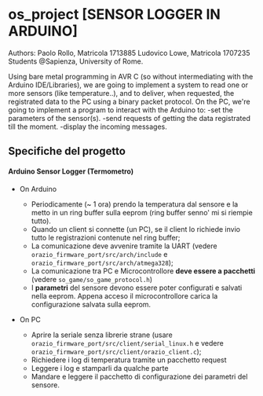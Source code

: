 # os_project [SENSOR LOGGER IN ARDUINO]

Authors:
	Paolo Rollo, Matricola 1713885
	Ludovico Lowe, Matricola 1707235
Students @Sapienza, University of Rome.

Using bare metal programming in AVR C (so without intermediating with the Arduino IDE/Libraries), we are going to implement a system to read one or more sensors (like temperature..), and to deliver, when requested, the registrated data to the PC using a binary packet protocol.
On the PC, we're going to implement a program to interact with the Arduino to:
-set the parameters of the sensor(s).
-send requests of getting the data registrated till the moment.
-display the incoming messages.


## Specifiche del progetto
#### Arduino Sensor Logger (Termometro)
- On Arduino
	- Periodicamente (~ 1 ora) prendo la temperatura dal sensore e la metto in un ring buffer sulla eeprom (ring buffer senno' mi si riempie tutto).
	- Quando un client si connette (un PC), se il client lo richiede invio tutto le registrazioni contenute nel ring buffer;
	+ La comunicazione deve avvenire tramite la UART (vedere ```orazio_firmware_port/src/arch/include``` e ```orazio_firmware_port/src/arch/atmega328```);
	+ La comunicazione tra PC e Microcontrollore **deve essere a pacchetti** (vedere ```so_game/so_game_protocol.h```)
	- I **parametri** del sensore devono essere poter configurati e salvati nella eeprom. Appena acceso il microcontrollore carica la configurazione salvata sulla eeprom.

- On PC
	- Aprire la seriale senza librerie strane (usare ```orazio_firmware_port/src/client/serial_linux.h``` e vedere ```orazio_firmware_port/src/client/orazio_client.c```);
	- Richiedere i log di temperatura tramite un pacchetto request
	- Leggere i log e stamparli da qualche parte
	- Mandare e leggere il pacchetto di configurazione dei parametri del sensore.
